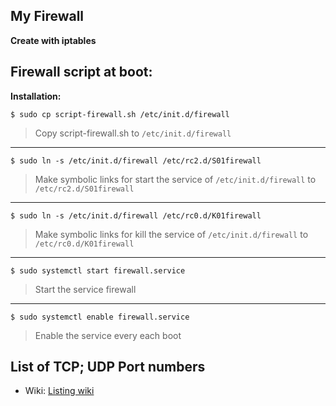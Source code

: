 ## My Firewall
**Create with iptables**

## Firewall script at boot:
**Installation:**

```shell
$ sudo cp script-firewall.sh /etc/init.d/firewall
```
> Copy script-firewall.sh to `/etc/init.d/firewall`

***

```shell
$ sudo ln -s /etc/init.d/firewall /etc/rc2.d/S01firewall
```
> Make symbolic links for start the service of `/etc/init.d/firewall` to `/etc/rc2.d/S01firewall`

***

```shell
$ sudo ln -s /etc/init.d/firewall /etc/rc0.d/K01firewall
```
> Make symbolic links for kill the service of `/etc/init.d/firewall` to `/etc/rc0.d/K01firewall`

***

```shell
$ sudo systemctl start firewall.service
```
> Start the service firewall

***

```shell
$ sudo systemctl enable firewall.service
```
> Enable the service every each boot

## List of TCP; UDP Port numbers
* Wiki: [Listing wiki](https://en.wikipedia.org/wiki/List_of_TCP_and_UDP_port_numbers)
